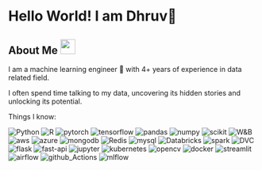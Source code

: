 # Hello World! I am Dhruv👋

## About Me <img src="https://emojis.slackmojis.com/emojis/images/1531849430/4246/blob-sunglasses.gif?1531849430" width="30"/>
I am a machine learning engineer 🤖 with 4+ years of experience in data related field.

I often spend time talking to my data, uncovering its hidden stories and unlocking its potential.

Things I know:
<p>
    <img alt="Python" src="https://img.shields.io/badge/Python-yellow?style=for-the-badge&logo=python" /> <img alt="R" src="https://img.shields.io/badge/R-blue?style=for-the-badge&logo=R&logoColor=white" /> <img alt="pytorch" src="https://img.shields.io/badge/PyTorch-EE4C2C?style=for-the-badge&logo=pytorch&logoColor=white"/>
    <img alt="tensorflow" src="https://img.shields.io/badge/TensorFlow-FF6F00?style=for-the-badge&logo=tensorflow&logoColor=white"/>
    <img alt="pandas" src="https://img.shields.io/badge/Pandas-2C2D72?style=for-the-badge&logo=pandas&logoColor=white"/>
    <img alt="numpy" src="https://img.shields.io/badge/Numpy-777BB4?style=for-the-badge&logo=numpy&logoColor=white"/>
    <img alt="scikit" src="https://img.shields.io/badge/scikit_learn-F7931E?style=for-the-badge&logo=scikit-learn&logoColor=white"/>
    <img alt="W&B" src="https://img.shields.io/badge/Weights_&_Biases-FFBE00?style=for-the-badge&logo=WeightsAndBiases&logoColor=white"/>
    <img alt="aws" src="https://img.shields.io/badge/Amazon_AWS-FF9900?style=for-the-badge&logo=amazonaws&logoColor=white"/>
    <img alt="azure" src="https://img.shields.io/badge/Azure_DevOps-0078D7?style=for-the-badge&logo=azure-devops&logoColor=white"/>
    <img alt="mongodb" src="https://img.shields.io/badge/MongoDB-4EA94B?style=for-the-badge&logo=mongodb&logoColor=white"/>
    <img alt="Redis" src="https://img.shields.io/badge/redis-%23DD0031.svg?&style=for-the-badge&logo=redis&logoColor=white"/>
    <img alt="mysql" src="https://img.shields.io/badge/MySQL-005C84?style=for-the-badge&logo=mysql&logoColor=white"/>
    <img alt="Databricks" src="https://img.shields.io/badge/Databricks-FF3621?style=for-the-badge&logo=Databricks&logoColor=white"/>
    <img alt="spark" src="https://img.shields.io/badge/Apache_Spark-FFFFFF?style=for-the-badge&logo=apachespark&logoColor=#E35A16"/>
    <img alt="DVC" src="https://img.shields.io/badge/DVC-945DD6?style=for-the-badge&logo=dvc&logoColor=white"/>
    <img alt="flask" src="https://img.shields.io/badge/Flask-000000?style=for-the-badge&logo=flask&logoColor=white"/>
    <img alt="fast-api" src="https://img.shields.io/badge/fastapi-109989?style=for-the-badge&logo=FASTAPI&logoColor=white"/>
    <img alt="jupyter" src="https://img.shields.io/badge/Jupyter-F37626.svg?&style=for-the-badge&logo=Jupyter&logoColor=white"/>
    <img alt="kubernetes" src="https://img.shields.io/badge/kubernetes-326ce5.svg?&style=for-the-badge&logo=kubernetes&logoColor=white"/>
    <img alt="opencv" src="https://img.shields.io/badge/OpenCV-27338e?style=for-the-badge&logo=OpenCV&logoColor=white"/>
    <img alt="docker" src="https://img.shields.io/badge/Docker-2CA5E0?style=for-the-badge&logo=docker&logoColor=white"/>
    <img alt="streamlit" src="https://img.shields.io/badge/Streamlit-FF4B4B?style=for-the-badge&logo=Streamlit&logoColor=white"/>
    <img alt="airflow" src="https://img.shields.io/badge/Airflow-017CEE?style=for-the-badge&logo=Apache%20Airflow&logoColor=white"/>
    <img alt="github_Actions" src="https://img.shields.io/badge/Github%20Actions-282a2e?style=for-the-badge&logo=githubactions&logoColor=367cfe"/>
    <img alt="mlflow" src="https://img.shields.io/badge/mlflow-blue?style=for-the-badge&logo=mlflow&logoColor=white"/>
</p>





<!--
**DhruvJari07/DhruvJari07** is a ✨ _special_ ✨ repository because its `README.md` (this file) appears on your GitHub profile.

Here are some ideas to get you started:

- 🔭 I’m currently working on ...
- 🌱 I’m currently learning ...
- 👯 I’m looking to collaborate on ...
- 🤔 I’m looking for help with ...
- 💬 Ask me about ...
- 📫 How to reach me: ...
- 😄 Pronouns: ...
- ⚡ Fun fact: ...
-->
